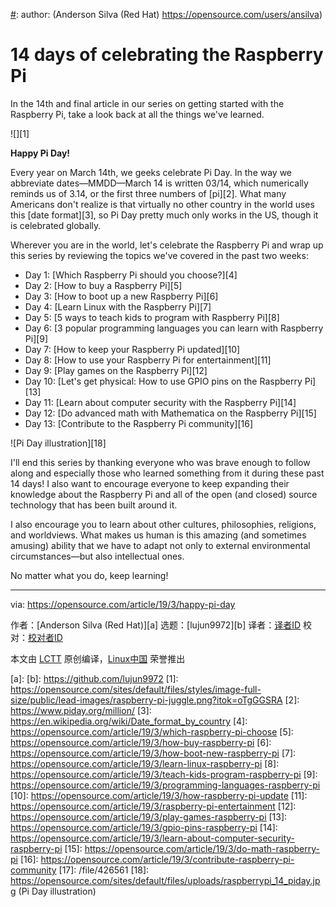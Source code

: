 [#]: collector: (lujun9972)
[#]: translator: ( )
[#]: reviewer: ( )
[#]: publisher: ( )
[#]: url: ( )
[#]: subject: (14 days of celebrating the Raspberry Pi)
[#]: via: (https://opensource.com/article/19/3/happy-pi-day)
[#]: author: (Anderson Silva (Red Hat) https://opensource.com/users/ansilva)

14 days of celebrating the Raspberry Pi
======

In the 14th and final article in our series on getting started with the Raspberry Pi, take a look back at all the things we've learned.

![][1]

**Happy Pi Day!**

Every year on March 14th, we geeks celebrate Pi Day. In the way we abbreviate dates—MMDD—March 14 is written 03/14, which numerically reminds us of 3.14, or the first three numbers of [pi][2]. What many Americans don't realize is that virtually no other country in the world uses this [date format][3], so Pi Day pretty much only works in the US, though it is celebrated globally.

Wherever you are in the world, let's celebrate the Raspberry Pi and wrap up this series by reviewing the topics we've covered in the past two weeks:

  * Day 1: [Which Raspberry Pi should you choose?][4]
  * Day 2: [How to buy a Raspberry Pi][5]
  * Day 3: [How to boot up a new Raspberry Pi][6]
  * Day 4: [Learn Linux with the Raspberry Pi][7]
  * Day 5: [5 ways to teach kids to program with Raspberry Pi][8]
  * Day 6: [3 popular programming languages you can learn with Raspberry Pi][9]
  * Day 7: [How to keep your Raspberry Pi updated][10]
  * Day 8: [How to use your Raspberry Pi for entertainment][11]
  * Day 9: [Play games on the Raspberry Pi][12]
  * Day 10: [Let's get physical: How to use GPIO pins on the Raspberry Pi][13]
  * Day 11: [Learn about computer security with the Raspberry Pi][14]
  * Day 12: [Do advanced math with Mathematica on the Raspberry Pi][15]
  * Day 13: [Contribute to the Raspberry Pi community][16]



![Pi Day illustration][18]

I'll end this series by thanking everyone who was brave enough to follow along and especially those who learned something from it during these past 14 days! I also want to encourage everyone to keep expanding their knowledge about the Raspberry Pi and all of the open (and closed) source technology that has been built around it.

I also encourage you to learn about other cultures, philosophies, religions, and worldviews. What makes us human is this amazing (and sometimes amusing) ability that we have to adapt not only to external environmental circumstances—but also intellectual ones.

No matter what you do, keep learning!

--------------------------------------------------------------------------------

via: https://opensource.com/article/19/3/happy-pi-day

作者：[Anderson Silva (Red Hat)][a]
选题：[lujun9972][b]
译者：[译者ID](https://github.com/译者ID)
校对：[校对者ID](https://github.com/校对者ID)

本文由 [LCTT](https://github.com/LCTT/TranslateProject) 原创编译，[Linux中国](https://linux.cn/) 荣誉推出

[a]: 
[b]: https://github.com/lujun9972
[1]: https://opensource.com/sites/default/files/styles/image-full-size/public/lead-images/raspberry-pi-juggle.png?itok=oTgGGSRA
[2]: https://www.piday.org/million/
[3]: https://en.wikipedia.org/wiki/Date_format_by_country
[4]: https://opensource.com/article/19/3/which-raspberry-pi-choose
[5]: https://opensource.com/article/19/3/how-buy-raspberry-pi
[6]: https://opensource.com/article/19/3/how-boot-new-raspberry-pi
[7]: https://opensource.com/article/19/3/learn-linux-raspberry-pi
[8]: https://opensource.com/article/19/3/teach-kids-program-raspberry-pi
[9]: https://opensource.com/article/19/3/programming-languages-raspberry-pi
[10]: https://opensource.com/article/19/3/how-raspberry-pi-update
[11]: https://opensource.com/article/19/3/raspberry-pi-entertainment
[12]: https://opensource.com/article/19/3/play-games-raspberry-pi
[13]: https://opensource.com/article/19/3/gpio-pins-raspberry-pi
[14]: https://opensource.com/article/19/3/learn-about-computer-security-raspberry-pi
[15]: https://opensource.com/article/19/3/do-math-raspberry-pi
[16]: https://opensource.com/article/19/3/contribute-raspberry-pi-community
[17]: /file/426561
[18]: https://opensource.com/sites/default/files/uploads/raspberrypi_14_piday.jpg (Pi Day illustration)
